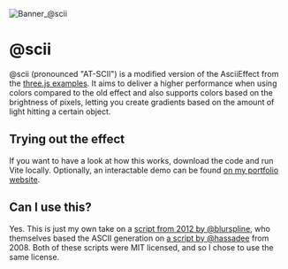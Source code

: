 ![Banner_@scii](https://github.com/codedotspirit/at-scii/assets/66965600/6231f357-2d37-44cb-8b73-ae74f76c1193)

# @scii

@scii (pronounced "AT-SCII") is a modified version of the AsciiEffect from the [three.js examples](https://unpkg.com/browse/three@0.160.0/examples/jsm/effects/AsciiEffect.js). It aims to deliver a higher performance when using colors compared to the old effect and also supports colors based on the brightness of pixels, letting you create gradients based on the amount of light hitting a certain object.

## Trying out the effect
If you want to have a look at how this works, download the code and run Vite locally. Optionally, an interactable demo can be found [on my portfolio website](https://codedotspirit.dev/portfolio/ascii-effect).

## Can I use this?
Yes. This is just my own take on a [script from 2012 by @blurspline](https://unpkg.com/browse/three@0.160.0/examples/jsm/effects/AsciiEffect.js), who themselves based the ASCII generation on [a script by @hassadee](https://github.com/hassadee/jsascii/blob/master/jsascii.js) from 2008. Both of these scripts were MIT licensed, and so I chose to use the same license.
